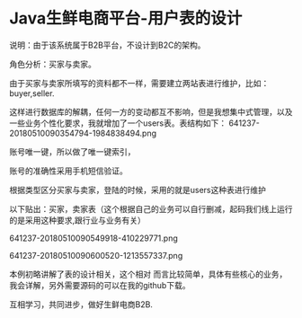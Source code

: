 # Java生鲜电商平台-用户表的设计
说明：由于该系统属于B2B平台，不设计到B2C的架构。

角色分析：买家与卖家。

由于买家与卖家所填写的资料都不一样，需要建立两站表进行维护，比如：buyer,seller.

这样进行数据库的解耦，任何一方的变动都互不影响，但是我想集中式管理，以及一些业务个性化要求，我就增加了一个users表。表结构如下：
641237-20180510090354794-1984838494.png

账号唯一键，所以做了唯一键索引，

账号的准确性采用手机短信验证。

根据类型区分买家与卖家，登陆的时候，采用的就是users这种表进行维护

以下贴出：买家，卖家表（这个根据自己的业务可以自行删减，起码我们线上运行的是采用这种要求,跟行业与业务有关）

641237-20180510090549918-410229771.png

641237-20180510090600520-1213557337.png

本例初略讲解了表的设计相关，这个相对 而言比较简单，具体有些核心的业务，我会详解，另外需要源码的可以在我的github下载。

互相学习，共同进步，做好生鲜电商B2B.